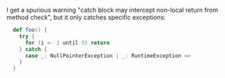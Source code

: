 I get a spurious warning "catch block may intercept non-local return from method check", but it only catches specific exceptions:

```scala
  def foo() {
    try {
      for (i <- 1 until 5) return
    } catch {
      case _: NullPointerException | _: RuntimeException =>
    }
  }
```
